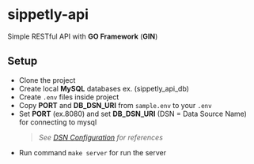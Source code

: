 # sippetly-api

Simple RESTful API with **GO Framework** (**GIN**)

## Setup
- Clone the project
- Create local **MySQL** databases ex. (sippetly_api_db)
- Create ``.env`` files inside project
- Copy **PORT** and **DB_DSN_URI** from ``sample.env`` to your ``.env``
- Set **PORT** (ex.8080) and set **DB_DSN_URI** (DSN = Data Source Name) for connecting to mysql
  > *See [DSN Configuration](https://github.com/go-sql-driver/mysql#dsn-data-source-name) for references*
- Run command ``make server`` for run the server
